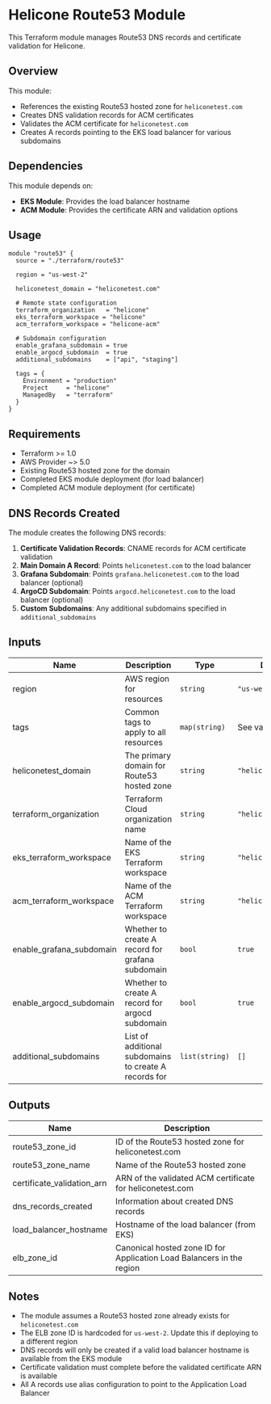 # Helicone Route53 Module

This Terraform module manages Route53 DNS records and certificate validation for Helicone.

## Overview

This module:

- References the existing Route53 hosted zone for `heliconetest.com`
- Creates DNS validation records for ACM certificates
- Validates the ACM certificate for `heliconetest.com`
- Creates A records pointing to the EKS load balancer for various subdomains

## Dependencies

This module depends on:

- **EKS Module**: Provides the load balancer hostname
- **ACM Module**: Provides the certificate ARN and validation options

## Usage

```hcl
module "route53" {
  source = "./terraform/route53"

  region = "us-west-2"

  heliconetest_domain = "heliconetest.com"

  # Remote state configuration
  terraform_organization   = "helicone"
  eks_terraform_workspace = "helicone"
  acm_terraform_workspace = "helicone-acm"

  # Subdomain configuration
  enable_grafana_subdomain = true
  enable_argocd_subdomain  = true
  additional_subdomains    = ["api", "staging"]

  tags = {
    Environment = "production"
    Project     = "helicone"
    ManagedBy   = "terraform"
  }
}
```

## Requirements

- Terraform >= 1.0
- AWS Provider ~> 5.0
- Existing Route53 hosted zone for the domain
- Completed EKS module deployment (for load balancer)
- Completed ACM module deployment (for certificate)

## DNS Records Created

The module creates the following DNS records:

1. **Certificate Validation Records**: CNAME records for ACM certificate validation
2. **Main Domain A Record**: Points `heliconetest.com` to the load balancer
3. **Grafana Subdomain**: Points `grafana.heliconetest.com` to the load balancer (optional)
4. **ArgoCD Subdomain**: Points `argocd.heliconetest.com` to the load balancer (optional)
5. **Custom Subdomains**: Any additional subdomains specified in `additional_subdomains`

## Inputs

| Name                     | Description                                           | Type           | Default              | Required |
| ------------------------ | ----------------------------------------------------- | -------------- | -------------------- | :------: |
| region                   | AWS region for resources                              | `string`       | `"us-west-2"`        |    no    |
| tags                     | Common tags to apply to all resources                 | `map(string)`  | See variables.tf     |    no    |
| heliconetest_domain      | The primary domain for Route53 hosted zone            | `string`       | `"heliconetest.com"` |    no    |
| terraform_organization   | Terraform Cloud organization name                     | `string`       | `"helicone"`         |    no    |
| eks_terraform_workspace  | Name of the EKS Terraform workspace                   | `string`       | `"helicone"`         |    no    |
| acm_terraform_workspace  | Name of the ACM Terraform workspace                   | `string`       | `"helicone-acm"`     |    no    |
| enable_grafana_subdomain | Whether to create A record for grafana subdomain      | `bool`         | `true`               |    no    |
| enable_argocd_subdomain  | Whether to create A record for argocd subdomain       | `bool`         | `true`               |    no    |
| additional_subdomains    | List of additional subdomains to create A records for | `list(string)` | `[]`                 |    no    |

## Outputs

| Name                       | Description                                                           |
| -------------------------- | --------------------------------------------------------------------- |
| route53_zone_id            | ID of the Route53 hosted zone for heliconetest.com                    |
| route53_zone_name          | Name of the Route53 hosted zone                                       |
| certificate_validation_arn | ARN of the validated ACM certificate for heliconetest.com             |
| dns_records_created        | Information about created DNS records                                 |
| load_balancer_hostname     | Hostname of the load balancer (from EKS)                              |
| elb_zone_id                | Canonical hosted zone ID for Application Load Balancers in the region |

## Notes

- The module assumes a Route53 hosted zone already exists for `heliconetest.com`
- The ELB zone ID is hardcoded for `us-west-2`. Update this if deploying to a different region
- DNS records will only be created if a valid load balancer hostname is available from the EKS
  module
- Certificate validation must complete before the validated certificate ARN is available
- All A records use alias configuration to point to the Application Load Balancer
